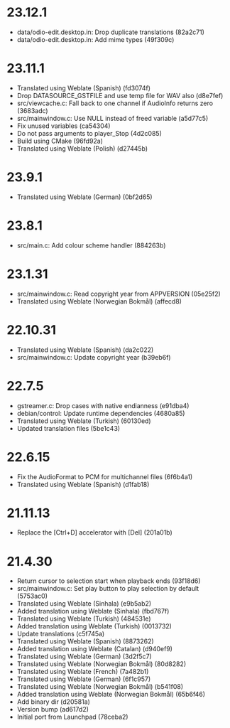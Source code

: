 # 23.12.1

 - data/odio-edit.desktop.in: Drop duplicate translations (82a2c71)
 - data/odio-edit.desktop.in: Add mime types (49f309c)
 
# 23.11.1

 - Translated using Weblate (Spanish) (fd3074f)
 - Drop DATASOURCE_GSTFILE and use temp file for WAV also (d8e7fef)
 - src/viewcache.c: Fall back to one channel if AudioInfo returns zero (3683adc)
 - src/mainwindow.c: Use NULL instead of freed variable (a5d77c5)
 - Fix unused variables (ca54304)
 - Do not pass arguments to player_Stop (4d2c085)
 - Build using CMake (96fd92a)
 - Translated using Weblate (Polish) (d27445b)

# 23.9.1

 - Translated using Weblate (German) (0bf2d65)

# 23.8.1

 - src/main.c: Add colour scheme handler (884263b)

# 23.1.31

 - src/mainwindow.c: Read copyright year from APPVERSION (05e25f2)
 - Translated using Weblate (Norwegian Bokmål) (affecd8)

# 22.10.31

 - Translated using Weblate (Spanish) (da2c022)
 - src/mainwindow.c: Update copyright year (b39eb6f)

# 22.7.5

 - gstreamer.c: Drop cases with native endianness (e91dba4)
 - debian/control: Update runtime dependencies (4680a85)
 - Translated using Weblate (Turkish) (60130ed)
 - Updated translation files (5be1c43)

# 22.6.15

 - Fix the AudioFormat to PCM for multichannel files (6f6b4a1)
 - Translated using Weblate (Spanish) (d1fab18)

# 21.11.13

 - Replace the [Ctrl+D] accelerator with [Del] (201a01b)

# 21.4.30

 - Return cursor to selection start when playback ends (93f18d6)
 - src/mainwindow.c: Set play button to play selection by default (5753ac0)
 - Translated using Weblate (Sinhala) (e9b5ab2)
 - Added translation using Weblate (Sinhala) (fbd767f)
 - Translated using Weblate (Turkish) (484531e)
 - Added translation using Weblate (Turkish) (0013732)
 - Update translations (c5f745a)
 - Translated using Weblate (Spanish) (8873262)
 - Added translation using Weblate (Catalan) (d940ef9)
 - Translated using Weblate (German) (3d2f5c7)
 - Translated using Weblate (Norwegian Bokmål) (80d8282)
 - Translated using Weblate (French) (7a482b1)
 - Translated using Weblate (German) (6f1c957)
 - Translated using Weblate (Norwegian Bokmål) (b541f08)
 - Added translation using Weblate (Norwegian Bokmål) (65b6f46)
 - Add binary dir (d20581a)
 - Version bump (ad617d2)
 - Initial port from Launchpad (78ceba2)
